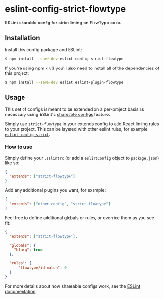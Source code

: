 # eslint-config-strict-flowtype

ESLint sharable config for strict linting on FlowType code.

## Installation

Install this config package and ESLint:

```bash
$ npm install --save-dev eslint-config-strict-flowtype
```

If you're using npm < v3 you'll also need to install all of the dependencies of this project:

```bash
$ npm install --save-dev eslint eslint-plugin-flowtype
```

## Usage

This set of configs is meant to be extended on a per-project basis as necessary
using ESLint's [shareable configs][] feature.

Simply use `strict-flowtype` in your extends config to add React linting rules to your project. This can be layered with other eslint rules, for example [`eslint-config-strict`](https://github.com/keithamus/eslint-config-strict).

### How to use

Simply define your `.eslintrc` (or add a `eslintConfig` object to `package.json`)
like so:

```json
{
  "extends": ["strict-flowtype"]
}
```

Add any additional plugins you want, for example:

```json
{
  "extends": ["other-config", "strict-flowtype"]
}
```

Feel free to define additional globals or rules, or override them as you see fit:

```json
{
  "extends": ["strict-flowtype"],

  "globals": {
    "blarg": true
  },

  "rules": {
      "flowtype/id-match": 0
  }
}
```

For more details about how shareable configs work, see the
[ESLint documentation][extend].

[shareable configs]: http://eslint.org/docs/developer-guide/shareable-configs
[extend]: http://eslint.org/docs/user-guide/configuring#extending-configuration-files
